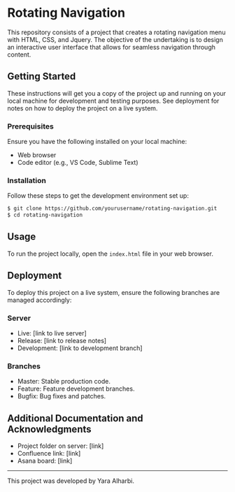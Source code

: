 # Rotating Navigation

This repository consists of a project that creates a rotating navigation menu with HTML, CSS, and Jquery. The objective of the undertaking is to design an interactive user interface that allows for seamless navigation through content.

## Getting Started

These instructions will get you a copy of the project up and running on your local machine for development and testing purposes. See deployment for notes on how to deploy the project on a live system.

### Prerequisites

Ensure you have the following installed on your local machine:

- Web browser
- Code editor (e.g., VS Code, Sublime Text)

### Installation

Follow these steps to get the development environment set up:

```bash
$ git clone https://github.com/yourusername/rotating-navigation.git
$ cd rotating-navigation
```

## Usage

To run the project locally, open the `index.html` file in your web browser.

## Deployment

To deploy this project on a live system, ensure the following branches are managed accordingly:

### Server

- Live: [link to live server]
- Release: [link to release notes]
- Development: [link to development branch]

### Branches

- Master: Stable production code.
- Feature: Feature development branches.
- Bugfix: Bug fixes and patches.

## Additional Documentation and Acknowledgments

- Project folder on server: [link]
- Confluence link: [link]
- Asana board: [link]

---

This project was developed by Yara Alharbi.
